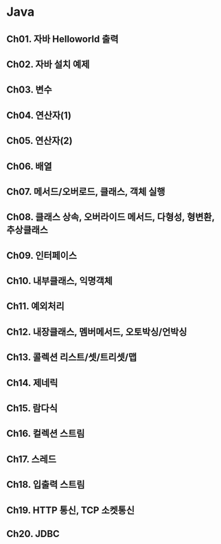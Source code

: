 # Java

## Ch01. 자바 Helloworld 출력
## Ch02. 자바 설치 예제
## Ch03. 변수 
## Ch04. 연산자(1)
## Ch05. 연산자(2)
## Ch06. 배열
## Ch07. 메서드/오버로드, 클래스, 객체 실행
## Ch08. 클래스 상속, 오버라이드 메서드, 다형성, 형변환, 추상클래스
## Ch09. 인터페이스
## Ch10. 내부클래스, 익명객체
## Ch11. 예외처리
## Ch12. 내장클래스, 멤버메서드, 오토박싱/언박싱
## Ch13. 콜렉션 리스트/셋/트리셋/맵
## Ch14. 제네릭
## Ch15. 람다식
## Ch16. 컬렉션 스트림
## Ch17. 스레드
## Ch18. 입출력 스트림
## Ch19. HTTP 통신, TCP 소켓통신
## Ch20. JDBC
